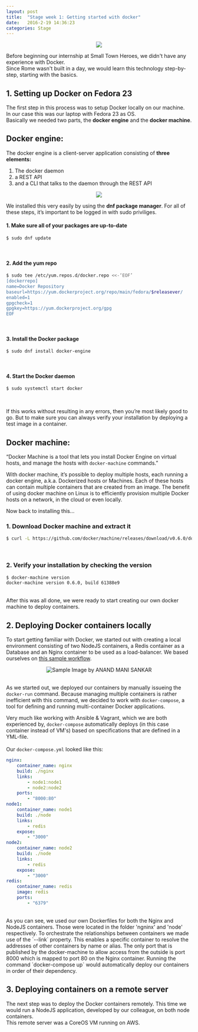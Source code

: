 ```yaml
---
layout: post
title:  "Stage week 1: Getting started with docker"
date:   2016-2-19 14:36:23
categories: Stage
---
```


<div style="text-align:center"><img src ="../../../../images/docker_logo.png" /></div>

Before beginning our internship at Small Town Heroes, we didn't have any experience with Docker.  
Since Rome wasn't built in a day, we would learn this technology step-by-step, starting with the basics.  



## <strong>1. Setting up Docker on Fedora 23</strong>

The first step in this process was to setup Docker locally on our machine.  
In our case this was our laptop with Fedora 23 as OS.  
Basically we needed two parts, the <strong>docker engine</strong> and the <strong>docker machine</strong>.  

## <strong>Docker engine:</strong>

The docker engine is a client-server application consisting of <strong>three elements:</strong>

<div>
<ol class="default">
	<li>The docker daemon</li>
	<li>a REST API</li>
	<li>and a CLI that talks to the daemon through the REST API</li>
</ol>
</div>
<div style="text-align:center"><img src ="../../../../images/engine.png" /></div>


We installed this very easily by using the <strong>dnf package manager</strong>. For all of these steps, it’s important to be logged in with sudo priviliges.  


#### <strong>1. Make sure all of your packages are up-to-date</strong>

```bash
$ sudo dnf update
```
<br />


#### <strong>2. Add the yum repo</strong>

```bash
$ sudo tee /etc/yum.repos.d/docker.repo <<-‘EOF’ 
[dockerrepo] 
name=Docker Repository 
baseurl=https://yum.dockerproject.org/repo/main/fedora/$releasever/ 
enabled=1 
gpgcheck=1 
gpgkey=https://yum.dockerproject.org/gpg 
EOF
```
<br />


#### <strong>3. Install the Docker package</strong>

```bash
$ sudo dnf install docker-engine
```
<br />


#### <strong>4. Start the Docker daemon</strong>

```bash
$ sudo systemctl start docker
```  
<br />


If this works without resulting in any errors, then you’re most likely good to go. But to make sure you can always verify your installation by deploying a test image in a container.


## <strong>Docker machine:</strong>

“Docker Machine is a tool that lets you install Docker Engine on virtual hosts, and manage the hosts with `docker-machine` commands.”

With docker machine, it’s possible to deploy multiple hosts, each running a docker engine, a.k.a. Dockerized hosts or Machines. Each of these hosts can contain multiple containers that are created from an image. The benefit of using docker machine on Linux is to efficiently provision multiple Docker hosts on a network, in the cloud or even locally.

Now back to installing this…

### <strong> 1. Download Docker machine and extract it</strong>

```bash
$ curl -L https://github.com/docker/machine/releases/download/v0.6.0/docker-machine-`uname -s`–`uname -m` > /usr/local/bin/docker-machine && \ chmod +x /usr/local/bin/docker-machine
```
<br />

### <strong> 2. Verify your installation by checking the version</strong>


```bash
$ docker-machine version
docker-machine version 0.6.0, build 61388e9
```

<br />
After this was all done, we were ready to start creating our own docker machine to deploy containers.



## <strong>2. Deploying Docker containers locally</strong>


To start getting familiar with Docker, we started out with creating a local environment consisting of two NodeJS containers, a Redis container as a Database and an Nginx container to be used as a load-balancer. 
We based ourselves on <a href="http://anandmanisankar.com/posts/docker-container-nginx-node-redis-example/">this sample workflow</a>.  


<div style="text-align:center"><img src="../../../../images/DockerSample.png" alt="Sample Image by ANAND MANI SANKAR" /></div> <br />

As we started out, we deployed our containers by manually issueing the `docker-run` command. 
Because managing multiple containers is rather inefficient with this command, we decided to work with `docker-compose`, a tool for defining and running multi-container Docker applications.  

Very much like working with Ansible & Vagrant, which we are both experienced by, `docker-compose` automatically deploys (in this case container instead of VM's) based on specifications that are defined in a YML-file.   
<br />
Our `docker-compose.yml` looked like this:  

```yml
nginx:
    container_name: nginx
    build: ./nginx
    links:
        - node1:node1
        - node2:node2
    ports:
        - "8000:80"
node1:
    container_name: node1
    build: ./node
    links:
        - redis
    expose:
        - "3000"
node2:
    container_name: node2
    build: ./node
    links:
        - redis
    expose:
        - "3000"
redis:
    container_name: redis
    image: redis
    ports:
        - "6379"
```
<br />
As you can see, we used our own Dockerfiles for both the Nginx and NodeJS containers. Those were located in the folder 'ngninx' and 'node' respectively.  
To orchestrate the relationships between containers we made use of the `--link` property. This enables a specific container to resolve the addresses of other containers by name or alias.  
The only port that is published by the docker-machine to allow access from the outside is port 8000 which is mapped to port 80 on the Nginx container.  
Running the command `docker-compose up` would automatically deploy our containers in order of their dependency.  


## <strong> 3. Deploying containers on a remote server</strong>

The next step was to deploy the Docker containers remotely. This time we would run a NodeJS application, developed by our colleague, on both node containers.  
This remote server was a CoreOS VM running on AWS.
 



